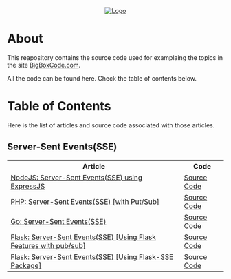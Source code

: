 <div align="center">
    <a href="https://bigboxcode.com" target="_blank">
        <img src="https://bigboxcode.com/wp-content/uploads/2021/03/bigboxcode-inv.png" 
        alt="Logo">
    </a>
</div>

# About

This reapository contains the source code used for examplaing the topics in the site <a title="BigBoxCode.com" href="https://bigboxcode.com">BigBoxCode.com</a>.

All the code can be found here. Check the table of contents below.


# Table of Contents

Here is the list of articles and source code associated with those articles.

## Server-Sent Events(SSE)

<table vertical-align="middle">
    <tr>
        <th>Article</th>        
        <th>Code</th>
    </tr>
    <tr>
        <td><a href="https://bigboxcode.com/nodejs-server-sent-events-sse">NodeJS: Server-Sent Events(SSE) using ExpressJS</a></td>
        <td><a href="https://github.com/webhkp/bigboxcode/tree/main/sse/expressjs-sse">Source Code</a></td>
    </tr>
    <tr>
        <td><a href="https://bigboxcode.com/php-server-sent-events-sse">PHP: Server-Sent Events(SSE) [with Put/Sub]</a></td>
        <td><a href="https://github.com/webhkp/bigboxcode/tree/main/sse/php-sse">Source Code</a></td>
    </tr>
    <tr>
        <td><a href="https://bigboxcode.com/go-server-sent-events-sse">Go: Server-Sent Events(SSE)</a></td>
        <td><a href="https://github.com/webhkp/bigboxcode/tree/main/sse/go-sse">Source Code</a></td>
    </tr>
    <tr>
        <td><a href="https://bigboxcode.com/flask-server-sent-events-sse">Flask: Server-Sent Events(SSE) [Using Flask Features with pub/sub]</a></td>
        <td><a href="https://github.com/webhkp/bigboxcode/tree/main/sse/flask-sse/sse">Source Code</a></td>
    </tr>
    <tr>
        <td><a href="https://bigboxcode.com/flask-server-sent-events-sse">Flask: Server-Sent Events(SSE) [Using Flask-SSE Package]</a></td>
        <td><a href="https://github.com/webhkp/bigboxcode/tree/main/sse/flask-sse/sse-using-package">Source Code</a></td>
    </tr>
</table>
